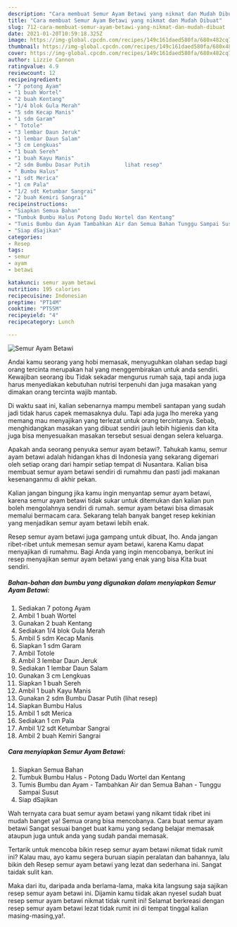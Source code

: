 ```yaml
---
description: "Cara membuat Semur Ayam Betawi yang nikmat dan Mudah Dibuat"
title: "Cara membuat Semur Ayam Betawi yang nikmat dan Mudah Dibuat"
slug: 712-cara-membuat-semur-ayam-betawi-yang-nikmat-dan-mudah-dibuat
date: 2021-01-20T10:59:18.325Z
image: https://img-global.cpcdn.com/recipes/149c161daed580fa/680x482cq70/semur-ayam-betawi-foto-resep-utama.jpg
thumbnail: https://img-global.cpcdn.com/recipes/149c161daed580fa/680x482cq70/semur-ayam-betawi-foto-resep-utama.jpg
cover: https://img-global.cpcdn.com/recipes/149c161daed580fa/680x482cq70/semur-ayam-betawi-foto-resep-utama.jpg
author: Lizzie Cannon
ratingvalue: 4.9
reviewcount: 12
recipeingredient:
- "7 potong Ayam"
- "1 buah Wortel"
- "2 buah Kentang"
- "1/4 blok Gula Merah"
- "5 sdm Kecap Manis"
- "1 sdm Garam"
- " Totole"
- "3 lembar Daun Jeruk"
- "1 lembar Daun Salam"
- "3 cm Lengkuas"
- "1 buah Sereh"
- "1 buah Kayu Manis"
- "2 sdm Bumbu Dasar Putih           lihat resep"
- " Bumbu Halus"
- "1 sdt Merica"
- "1 cm Pala"
- "1/2 sdt Ketumbar Sangrai"
- "2 buah Kemiri Sangrai"
recipeinstructions:
- "Siapkan Semua Bahan"
- "Tumbuk Bumbu Halus Potong Dadu Wortel dan Kentang"
- "Tumis Bumbu dan Ayam Tambahkan Air dan Semua Bahan Tunggu Sampai Susut"
- "Siap dSajikan"
categories:
- Resep
tags:
- semur
- ayam
- betawi

katakunci: semur ayam betawi 
nutrition: 195 calories
recipecuisine: Indonesian
preptime: "PT14M"
cooktime: "PT55M"
recipeyield: "4"
recipecategory: Lunch

---
```



![Semur Ayam Betawi](https://img-global.cpcdn.com/recipes/149c161daed580fa/680x482cq70/semur-ayam-betawi-foto-resep-utama.jpg)

Andai kamu seorang yang hobi memasak, menyuguhkan olahan sedap bagi orang tercinta merupakan hal yang menggembirakan untuk anda sendiri. Kewajiban seorang ibu Tidak sekadar mengurus rumah saja, tapi anda juga harus menyediakan kebutuhan nutrisi terpenuhi dan juga masakan yang dimakan orang tercinta wajib mantab.

Di waktu  saat ini, kalian sebenarnya mampu membeli santapan yang sudah jadi tidak harus capek memasaknya dulu. Tapi ada juga lho mereka yang memang mau menyajikan yang terlezat untuk orang tercintanya. Sebab, menghidangkan masakan yang dibuat sendiri jauh lebih higienis dan kita juga bisa menyesuaikan masakan tersebut sesuai dengan selera keluarga. 



Apakah anda seorang penyuka semur ayam betawi?. Tahukah kamu, semur ayam betawi adalah hidangan khas di Indonesia yang sekarang digemari oleh setiap orang dari hampir setiap tempat di Nusantara. Kalian bisa membuat semur ayam betawi sendiri di rumahmu dan pasti jadi makanan kesenanganmu di akhir pekan.

Kalian jangan bingung jika kamu ingin menyantap semur ayam betawi, karena semur ayam betawi tidak sukar untuk ditemukan dan kalian pun boleh mengolahnya sendiri di rumah. semur ayam betawi bisa dimasak memalui bermacam cara. Sekarang telah banyak banget resep kekinian yang menjadikan semur ayam betawi lebih enak.

Resep semur ayam betawi juga gampang untuk dibuat, lho. Anda jangan ribet-ribet untuk memesan semur ayam betawi, karena Kamu dapat menyajikan di rumahmu. Bagi Anda yang ingin mencobanya, berikut ini resep menyajikan semur ayam betawi yang enak yang bisa Kita buat sendiri.

<!--inarticleads1-->

##### Bahan-bahan dan bumbu yang digunakan dalam menyiapkan Semur Ayam Betawi:

1. Sediakan 7 potong Ayam
1. Ambil 1 buah Wortel
1. Gunakan 2 buah Kentang
1. Sediakan 1/4 blok Gula Merah
1. Ambil 5 sdm Kecap Manis
1. Siapkan 1 sdm Garam
1. Ambil  Totole
1. Ambil 3 lembar Daun Jeruk
1. Sediakan 1 lembar Daun Salam
1. Gunakan 3 cm Lengkuas
1. Siapkan 1 buah Sereh
1. Ambil 1 buah Kayu Manis
1. Gunakan 2 sdm Bumbu Dasar Putih           (lihat resep)
1. Siapkan  Bumbu Halus
1. Ambil 1 sdt Merica
1. Sediakan 1 cm Pala
1. Ambil 1/2 sdt Ketumbar Sangrai
1. Ambil 2 buah Kemiri Sangrai




<!--inarticleads2-->

##### Cara menyiapkan Semur Ayam Betawi:

1. Siapkan Semua Bahan
1. Tumbuk Bumbu Halus - Potong Dadu Wortel dan Kentang
1. Tumis Bumbu dan Ayam - Tambahkan Air dan Semua Bahan - Tunggu Sampai Susut
1. Siap dSajikan




Wah ternyata cara buat semur ayam betawi yang nikamt tidak ribet ini mudah banget ya! Semua orang bisa mencobanya. Cara buat semur ayam betawi Sangat sesuai banget buat kamu yang sedang belajar memasak ataupun juga untuk anda yang sudah pandai memasak.

Tertarik untuk mencoba bikin resep semur ayam betawi nikmat tidak rumit ini? Kalau mau, ayo kamu segera buruan siapin peralatan dan bahannya, lalu bikin deh Resep semur ayam betawi yang lezat dan sederhana ini. Sangat taidak sulit kan. 

Maka dari itu, daripada anda berlama-lama, maka kita langsung saja sajikan resep semur ayam betawi ini. Dijamin kamu tiidak akan nyesel sudah buat resep semur ayam betawi nikmat tidak rumit ini! Selamat berkreasi dengan resep semur ayam betawi lezat tidak rumit ini di tempat tinggal kalian masing-masing,ya!.

